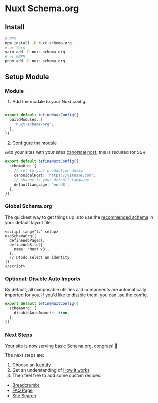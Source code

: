 # <i-logos-nuxt-icon class="text-30px" /> Nuxt Schema.org

## Install

```bash
# NPM
npm install -D nuxt-schema-org
# or Yarn
yarn add -D nuxt-schema-org
# or PNPM
pnpm add -D nuxt-schema-org
```

## Setup Module

### Module

1. Add the module to your Nuxt config.

```ts nuxt.config.ts

export default defineNuxtConfig({
  buildModules: [
    'nuxt-schema-org',
  ],
})
```

2. Configure the module

Add your sites with your sites [canonical host](https://developers.google.com/search/docs/advanced/crawling/consolidate-duplicate-urls),
this is required for SSR.

```ts nuxt.config.ts
export default defineNuxtConfig({
  schemaOrg: {
    // set to your production domain  
    canonicalHost: 'https://vitesse.com',
    // change to your default language
    defaultLanguage: 'en-US',
  },
})
```

### Global Schema.org

The quickest way to get things up is to use the [recommended schema](/guide/how-it-works.html#recommended-schema) in your default layout file.

```vue layouts/default.vue
<script lang="ts" setup>
useSchemaOrg([
  defineWebPage(),
  defineWebSite({
    name: 'Nuxt v3',
  }),
  // @todo select an identity
])
</script>
```

### Optional: Disable Auto Imports

By default, all composable utilities and components are automatically imported for you. If you'd like to disable them, you can
use the config.

```ts nuxt.config.ts
export default defineNuxtConfig({
  schemaOrg: {
    disableAutoImports: true,
  },
})
```

### Next Steps

Your site is now serving basic Schema.org, congrats! 🎉

The next steps are:
1. Choose an [Identity](/guide/guides/identity)
2. Get an understanding of [How it works](/guide/how-it-works)
3. Then feel free to add some custom recipes:

- [Breadcrumbs](/guide/recipes/breadcrumbs)
- [FAQ Page](/guide/recipes/faq)
- [Site Search](/guide/recipes/faq)
